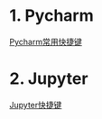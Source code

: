 # 1. Pycharm
<a href = "https://www.cnblogs.com/liangmingshen/p/9297381.html">Pycharm常用快捷键</a>

# 2. Jupyter
<a href = "https://blog.csdn.net/qq_39622065/article/details/81432254">Jupyter快捷键</a>